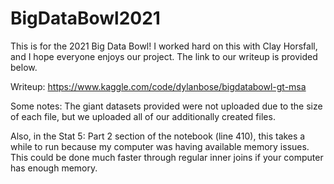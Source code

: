 # BigDataBowl2021
This is for the 2021 Big Data Bowl! I worked hard on this with Clay Horsfall, and I hope everyone enjoys our project. The link to our writeup is provided below.

Writeup: https://www.kaggle.com/code/dylanbose/bigdatabowl-gt-msa

Some notes: The giant datasets provided were not uploaded due to the size of each file, but we uploaded all of our additionally created files. 

Also, in the Stat 5: Part 2 section of the notebook (line 410), this takes a while to run because my computer was having available memory issues. This could be done much faster through regular inner joins if your computer has enough memory.
